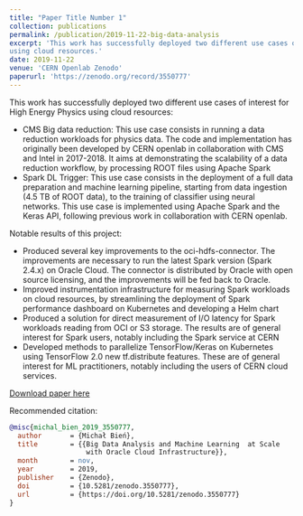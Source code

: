 ```yaml
---
title: "Paper Title Number 1"
collection: publications
permalink: /publication/2019-11-22-big-data-analysis
excerpt: 'This work has successfully deployed two different use cases of interest for High Energy Physics 
using cloud resources.'
date: 2019-11-22
venue: 'CERN Openlab Zenodo'
paperurl: 'https://zenodo.org/record/3550777'
---
```

This work has successfully deployed two different use cases of interest for High Energy Physics using cloud resources:

* CMS Big data reduction: This use case consists in running a data reduction workloads for physics data. The code and implementation has originally been developed by CERN openlab in collaboration with CMS and Intel in 2017-2018. It aims at demonstrating the scalability of a data reduction workflow, by processing ROOT files using Apache Spark
* Spark DL Trigger: This use case consists in the deployment of a full data preparation and machine learning pipeline, starting from data ingestion (4.5 TB of ROOT data), to the training of classifier using neural networks. This use case is implemented using Apache Spark and the Keras API, following previous work in collaboration with CERN openlab.

Notable results of this project:

* Produced several key improvements to the oci-hdfs-connector. The improvements are necessary to run the latest Spark version (Spark 2.4.x) on Oracle Cloud. The connector is distributed by Oracle with open source licensing, and the improvements will be fed back to Oracle.
* Improved instrumentation infrastructure for measuring Spark workloads on cloud resources, by streamlining the deployment of Spark performance dashboard on Kubernetes and developing a Helm chart
* Produced a solution for direct measurement of I/O latency for Spark workloads reading from OCI or S3 storage. The results are of general interest for Spark users, notably including the Spark service at CERN
* Developed methods to parallelize TensorFlow/Keras on Kubernetes using TensorFlow 2.0 new tf.distribute features. These are of general interest for ML practitioners, notably including the users of CERN cloud services.

[Download paper here](https://zenodo.org/record/3550777/files/Report_Michal_Bien.pdf?download=1)

Recommended citation:

```bibtex
@misc{michal_bien_2019_3550777,
  author       = {Michał Bień},
  title        = {{Big Data Analysis and Machine Learning  at Scale 
                   with Oracle Cloud Infrastructure}},
  month        = nov,
  year         = 2019,
  publisher    = {Zenodo},
  doi          = {10.5281/zenodo.3550777},
  url          = {https://doi.org/10.5281/zenodo.3550777}
}
```
